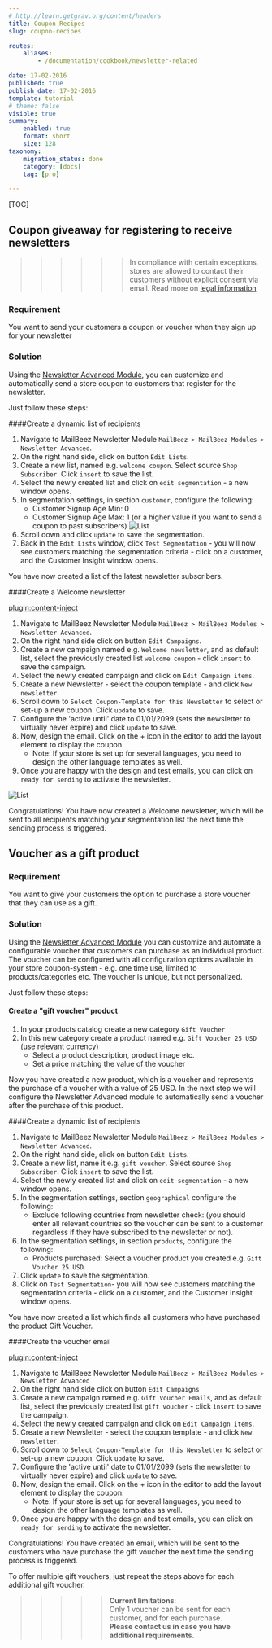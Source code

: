 ```yaml
---
# http://learn.getgrav.org/content/headers
title: Coupon Recipes
slug: coupon-recipes

routes:
    aliases:
        - /documentation/cookbook/newsletter-related

date: 17-02-2016
published: true
publish_date: 17-02-2016
template: tutorial
# theme: false
visible: true
summary:
    enabled: true
    format: short
    size: 128
taxonomy:
    migration_status: done
    category: [docs]
    tag: [pro]

---
```


[TOC]



## Coupon giveaway for registering to receive newsletters

>>>>>>  In compliance with certain exceptions, stores are allowed to contact their customers without explicit consent via email. Read more on [legal information](/about/legal-information)


### Requirement

You want to send your customers a coupon or voucher when they sign up for your newsletter

### Solution

Using the [Newsletter Advanced Module](/documentation/mailbeez/newsletter), you can customize and automatically send a store coupon to customers that register for the newsletter.

Just follow these steps:

####Create a dynamic list of recipients

1. Navigate to MailBeez Newsletter Module `MailBeez > MailBeez Modules > Newsletter Advanced`.
1. On the right hand side, click on button `Edit Lists`.
1. Create a new list, named e.g. `welcome coupon`. Select source `Shop Subscriber`. Click `insert` to save the list.
1. Select the newly created list and click on `edit segmentation` - a new window opens.
1. In segmentation settings, in section `customer`, configure the following:
    - Customer Signup Age Min: 0
    - Customer Signup Age Max: 1 (or a higher value if you want to send a coupon to past subscribers)
![List](Screen_welcome_list.en.png?lightbox=true)
1. Scroll down and click `update` to save the segmentation.
1. Back in the `Edit Lists` window, click `Test Segmentation` - you will now see customers matching the segmentation criteria - click on a customer, and the Customer Insight window opens.

You have now created a list of the latest newsletter subscribers.



####Create a Welcome newsletter

[plugin:content-inject](/content_blocks/pro_template_coupon_setup)


1. Navigate to MailBeez Newsletter Module `MailBeez > MailBeez Modules > Newsletter Advanced`. 
1. On the right hand side click on button  `Edit Campaigns`.
1. Create a new campaign named e.g. `Welcome newsletter`, and as default list, select the previously created list `welcome coupon` - click `insert` to save the campaign.
1. Select the newly created campaign and click on `Edit Campaign items`.
1. Create a new Newsletter - select the coupon template - and click `New newsletter`.
1. Scroll down to `Select Coupon-Template for this Newsletter` to select or set-up a new coupon. Click `update` to save.
1. Configure the 'active until' date to 01/01/2099 (sets the newsletter to virtually never expire) and click `update` to save.
1. Now, design the email. Click on the + icon in the editor to add the layout element to display the coupon.
    - Note: If your store is set up for several languages, you need to design the other language templates as well.
1. Once you are happy with the design and test emails, you can click on `ready for sending` to activate the newsletter.    

![List](Screen_welcome_email.en.png?lightbox=true)

Congratulations! You have now created a Welcome newsletter, which will be sent to all recipients matching your segmentation list the next time the sending process is triggered.





## Voucher as a gift product

### Requirement
You want to give your customers the option to purchase a store voucher that they can use as a gift.


### Solution
Using the [Newsletter Advanced Module](/documentation/mailbeez/newsletter) you can customize and automate a configurable voucher that customers can purchase as an individual product. The voucher can be configured with all configuration options available in your store coupon-system - e.g. one time use, limited to products/categories etc. The voucher is unique, but not personalized. 

Just follow these steps:
 
#### Create a "gift voucher" product
 
1. In your products catalog create a new category `Gift Voucher`
1. In this new category create a product named e.g. `Gift Voucher 25 USD` (use relevant currency)
    - Select a product description, product image etc.
    - Set a price matching the value of the voucher

Now you have created a new product, which is a voucher and represents the purchase of a voucher with a value of 25 USD. In the next step we will configure the Newsletter Advanced module to automatically send a voucher after the purchase of this product.


####Create a dynamic list of recipients

1. Navigate to MailBeez Newsletter Module `MailBeez > MailBeez Modules > Newsletter Advanced`.
1. On the right hand side, click on button `Edit Lists`.
1. Create a new list, name it e.g. `gift voucher`. Select source `Shop Subscriber`. Click `insert` to save the list.
1. Select the newly created list and click on `edit segmentation` - a new window opens.
1. In the segmentation settings, section `geographical` configure the following:
    - Exclude following countries from newsletter check: (you should enter all relevant countries so the voucher can be sent to a customer regardless if they have subscribed to the newsletter or not).
1. In the segmentation settings, in section `products`, configure the following:
    - Products purchased: Select a voucher product you created e.g. `Gift Voucher 25 USD`.
1. Click `update` to save the segmentation.
1. Click on `Test Segmentation`- you will now see customers matching the segmentation criteria - click on a customer, and the Customer Insight window opens.

You have now created a list which finds all customers who have purchased the product Gift Voucher.





####Create the voucher email

[plugin:content-inject](/content_blocks/pro_template_coupon_setup)

1. Navigate to MailBeez Newsletter Module `MailBeez > MailBeez Modules > Newsletter Advanced` 
1. On the right hand side click on button  `Edit Campaigns`
1. Create a new campaign named e.g. `Gift Voucher Emails`, and as default list, select the previously created list `gift voucher` - click `insert` to save the campaign.
1. Select the newly created campaign and click on `Edit Campaign items`.
1. Create a new Newsletter - select the coupon template - and click `New newsletter`.
1. Scroll down to `Select Coupon-Template for this Newsletter` to select or set-up a new coupon. Click `update` to save.
1. Configure the 'active until' date to 01/01/2099 (sets the newsletter to virtually never expire) and click `update` to save.
1. Now, design the email. Click on the + icon in the editor to add the layout element to display the coupon.
    - Note: If your store is set up for several languages, you need to design the other language templates as well.
1. Once you are happy with the design and test emails, you can click on `ready for sending` to activate the newsletter.


Congratulations! You have created an email, which will be sent to the customers who have purchase the gift voucher the next time the sending process is triggered.

To offer multiple gift vouchers, just repeat the steps above for each additional gift voucher.


>>>>> **Current limitations**:   
>>>>> Only 1 voucher can be sent for each customer, and for each purchase.  
>>>>> **Please contact us in case you have additional requirements.**  

